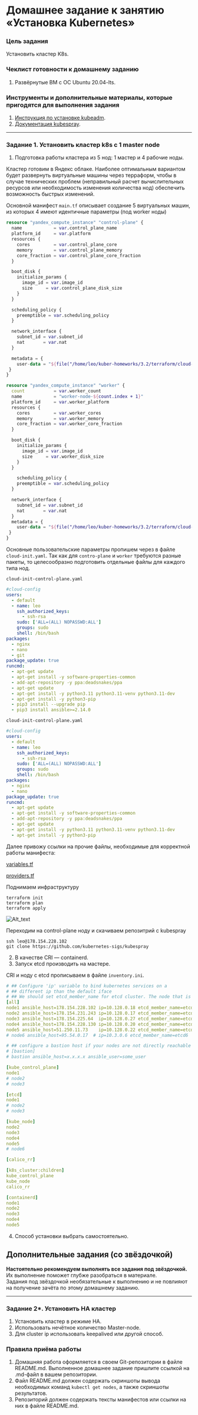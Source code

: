 # Домашнее задание к занятию «Установка Kubernetes»

### Цель задания

Установить кластер K8s.

### Чеклист готовности к домашнему заданию

1. Развёрнутые ВМ с ОС Ubuntu 20.04-lts.


### Инструменты и дополнительные материалы, которые пригодятся для выполнения задания

1. [Инструкция по установке kubeadm](https://kubernetes.io/docs/setup/production-environment/tools/kubeadm/create-cluster-kubeadm/).
2. [Документация kubespray](https://kubespray.io/).

-----

### Задание 1. Установить кластер k8s с 1 master node

1. Подготовка работы кластера из 5 нод: 1 мастер и 4 рабочие ноды.

Кластер готовим в Яндекс облаке. Наиболее оптимальным вариантом будет развернуть виртуальные машины через терраформ, чтобы в случае технических проблем (неправильный расчет вычислительных ресурсов или необходимость изменения количества нод) обеспечить возможность быстрых изменений.

Основной манифест `main.tf` описывает создание 5 виртуальных машин, из которых 4 имеют идентичные параметры (под worker ноды)
```tf
resource "yandex_compute_instance" "control-plane" {
  name            = var.control_plane_name
  platform_id     = var.platform
  resources {
    cores         = var.control_plane_core
    memory        = var.control_plane_memory
    core_fraction = var.control_plane_core_fraction
  }

  boot_disk {
    initialize_params {
      image_id = var.image_id
      size     = var.control_plane_disk_size
    }
  }

  scheduling_policy {
    preemptible = var.scheduling_policy
  }

  network_interface {
    subnet_id = var.subnet_id
    nat       = var.nat
  }

  metadata = {
    user-data = "${file("/home/leo/kuber-homeworks/3.2/terraform/cloud-init-control-plane.yaml")}"
 }
}

resource "yandex_compute_instance" "worker" {
  count           = var.worker_count
  name            = "worker-node-${count.index + 1}"
  platform_id     = var.worker_platform
  resources {
    cores         = var.worker_cores
    memory        = var.worker_memory
    core_fraction = var.worker_core_fraction
  }

  boot_disk {
    initialize_params {
      image_id = var.image_id
      size     = var.worker_disk_size
    }
  }

    scheduling_policy {
    preemptible = var.scheduling_policy
  }

  network_interface {
    subnet_id = var.subnet_id
    nat       = var.nat
  }
  metadata = {
    user-data = "${file("/home/leo/kuber-homeworks/3.2/terraform/cloud-init-worker.yaml")}"
 }
}
```

Основные пользовательские параметры пропишем через в файле `cloud-init.yaml`. Так как для `contro-plane` и `worker` требуются разные пакеты, то целесообразно подготовить отдельные файлы для каждого типа нод.

`cloud-init-control-plane.yaml`
```yml
#cloud-config
users:
  - default
  - name: leo
    ssh_authorized_keys:
      - ssh-rsa 
    sudo: ['ALL=(ALL) NOPASSWD:ALL']
    groups: sudo
    shell: /bin/bash
packages:
  - nginx
  - nano
  - git
package_update: true
runcmd:
  - apt-get update
  - apt-get install -y software-properties-common
  - add-apt-repository -y ppa:deadsnakes/ppa
  - apt-get update
  - apt-get install -y python3.11 python3.11-venv python3.11-dev
  - apt-get install -y python3-pip
  - pip3 install --upgrade pip
  - pip3 install ansible>=2.14.0
```

`cloud-init-control-plane.yaml`
```yml
#cloud-config
users:
  - default
  - name: leo
    ssh_authorized_keys:
      - ssh-rsa 
    sudo: ['ALL=(ALL) NOPASSWD:ALL']
    groups: sudo
    shell: /bin/bash
packages:
  - nginx
  - nano
package_update: true
runcmd:
  - apt-get update
  - apt-get install -y software-properties-common
  - add-apt-repository -y ppa:deadsnakes/ppa
  - apt-get update
  - apt-get install -y python3.11 python3.11-venv python3.11-dev
  - apt-get install -y python3-pip
```
Далее привожу ссылки на прочие файлы, необходимые для корректной работы манифеста:

[variables.tf]()

[providers.tf]()

Поднимаем инфраструктуру
```
terraform init
terraform plan
terraform apply
```
![Alt_text]()

Переходим на control-plane ноду и скачиваем репозитрий с kubespray
```
ssh leo@178.154.228.102
git clone https://github.com/kubernetes-sigs/kubespray
```

2. В качестве CRI — containerd.
3. Запуск etcd производить на мастере.

CRI и ноду с etcd прописываем в файле `inventory.ini`.
```yml
# ## Configure 'ip' variable to bind kubernetes services on a
# ## different ip than the default iface
# ## We should set etcd_member_name for etcd cluster. The node that is not a etcd member do not need to set the value, or can set the empty string value.
[all]
node1 ansible_host=178.154.228.102 ip=10.128.0.18 etcd_member_name=etcd1
node2 ansible_host=178.154.231.243 ip=10.128.0.17 etcd_member_name=etcd2
node3 ansible_host=178.154.225.64  ip=10.128.0.27 etcd_member_name=etcd3
node4 ansible_host=178.154.228.130 ip=10.128.0.20 etcd_member_name=etcd4
node5 ansible_host=51.250.11.73    ip=10.128.0.22 etcd_member_name=etcd5
# node6 ansible_host=95.54.0.17  # ip=10.3.0.6 etcd_member_name=etcd6

# ## configure a bastion host if your nodes are not directly reachable
# [bastion]
# bastion ansible_host=x.x.x.x ansible_user=some_user

[kube_control_plane]
node1
# node2
# node3

[etcd]
node1
# node2
# node3

[kube_node]
node2
node3
node4
node5
# node6

[calico_rr]

[k8s_cluster:children]
kube_control_plane
kube_node
calico_rr

[containerd]
node1
node2
node3
node4
node5
```
4. Способ установки выбрать самостоятельно.

## Дополнительные задания (со звёздочкой)

**Настоятельно рекомендуем выполнять все задания под звёздочкой.** Их выполнение поможет глубже разобраться в материале.   
Задания под звёздочкой необязательные к выполнению и не повлияют на получение зачёта по этому домашнему заданию. 

------
### Задание 2*. Установить HA кластер

1. Установить кластер в режиме HA.
2. Использовать нечётное количество Master-node.
3. Для cluster ip использовать keepalived или другой способ.

### Правила приёма работы

1. Домашняя работа оформляется в своем Git-репозитории в файле README.md. Выполненное домашнее задание пришлите ссылкой на .md-файл в вашем репозитории.
2. Файл README.md должен содержать скриншоты вывода необходимых команд `kubectl get nodes`, а также скриншоты результатов.
3. Репозиторий должен содержать тексты манифестов или ссылки на них в файле README.md.

